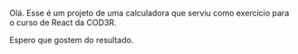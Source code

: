 Olá.
Esse é um projeto de uma calculadora que serviu como exercício para o curso de React da COD3R.

Espero que gostem do resultado.